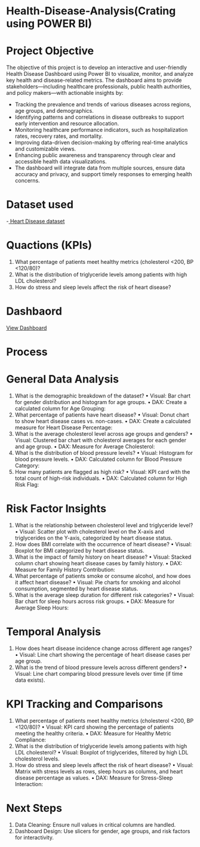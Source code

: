 # Health-Disease-Analysis(Crating using POWER BI)
# Project Objective
The objective of this project is to develop an interactive and user-friendly Health Disease Dashboard using Power BI to visualize, monitor, and analyze key health and disease-related metrics. The dashboard aims to provide stakeholders—including healthcare professionals, public health authorities, and policy makers—with actionable insights by:
-   Tracking the prevalence and trends of various diseases across regions, age groups, and demographics.
-   Identifying patterns and correlations in disease outbreaks to support early intervention and resource allocation.
-   Monitoring healthcare performance indicators, such as hospitalization rates, recovery rates, and mortality.
-   Improving data-driven decision-making by offering real-time analytics and customizable views.
-   Enhancing public awareness and transparency through clear and accessible health data visualizations.
-   The dashboard will integrate data from multiple sources, ensure data accuracy and privacy, and support timely responses to emerging health concerns.
#  Dataset used
-<a href="https://github.com/vinay9943/Data-Analysis-Dashboard/blob/main/health1.csv"> Heart Disease dataset</a>
# Quactions (KPIs)
1.  What percentage of patients meet healthy metrics (cholesterol <200, BP <120/80)?
2.  What is the distribution of triglyceride levels among patients with high LDL cholesterol?
3.  How do stress and sleep levels affect the risk of heart disease?
# Dashbaord
<a href="https://github.com/vinay9943/Data-Analysis-Dashboard/blob/main/Screenshot%202025-08-01%20123036.png"> View Dashboard </a>


# Process 
# General Data Analysis
1.	What is the demographic breakdown of the dataset?
•	Visual: Bar chart for gender distribution and histogram for age groups.
•	DAX: Create a calculated column for Age Grouping:
2.	What percentage of patients have heart disease?
•	Visual: Donut chart to show heart disease cases vs. non-cases.
•	DAX: Create a calculated measure for Heart Disease Percentage:
3.	What is the average cholesterol level across age groups and genders?
•	Visual: Clustered bar chart with cholesterol averages for each gender and age group.
•	DAX: Measure for Average Cholesterol:
4.	What is the distribution of blood pressure levels?
•	Visual: Histogram for blood pressure levels.
•	DAX: Calculated column for Blood Pressure Category:
5.	How many patients are flagged as high risk?
•	Visual: KPI card with the total count of high-risk individuals.
•	DAX: Calculated column for High Risk Flag:
# Risk Factor Insights
1.	What is the relationship between cholesterol level and triglyceride level?
•	Visual: Scatter plot with cholesterol level on the X-axis and triglycerides on the Y-axis, categorized by heart disease status.
2.	How does BMI correlate with the occurrence of heart disease?
•	Visual: Boxplot for BMI categorized by heart disease status.
3.	What is the impact of family history on heart disease?
•	Visual: Stacked column chart showing heart disease cases by family history.
•	DAX: Measure for Family History Contribution:
4.	What percentage of patients smoke or consume alcohol, and how does it affect heart disease?
•	Visual: Pie charts for smoking and alcohol consumption, segmented by heart disease status.
5.	What is the average sleep duration for different risk categories?
•	Visual: Bar chart for sleep hours across risk groups.
•	DAX: Measure for Average Sleep Hours:
# Temporal Analysis
1.	How does heart disease incidence change across different age ranges?
•	Visual: Line chart showing the percentage of heart disease cases per age group.
2.	What is the trend of blood pressure levels across different genders?
•	Visual: Line chart comparing blood pressure levels over time (if time data exists).
# KPI Tracking and Comparisons
1.	What percentage of patients meet healthy metrics (cholesterol <200, BP <120/80)?
•	Visual: KPI card showing the percentage of patients meeting the healthy criteria.
•	DAX: Measure for Healthy Metric Compliance:
2.	What is the distribution of triglyceride levels among patients with high LDL cholesterol?
•	Visual: Boxplot of triglycerides, filtered by high LDL cholesterol levels.
3.	How do stress and sleep levels affect the risk of heart disease?
•	Visual: Matrix with stress levels as rows, sleep hours as columns, and heart disease percentage as values.
•	DAX: Measure for Stress-Sleep Interaction:

# Next Steps
1.	Data Cleaning: Ensure null values in critical columns are handled.
2.	Dashboard Design: Use slicers for gender, age groups, and risk factors for interactivity.





